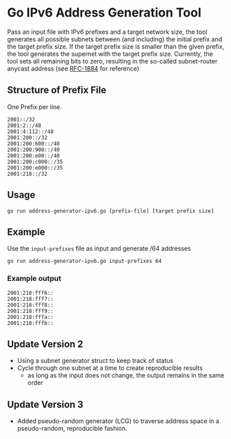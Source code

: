 # Go IPv6 Address Generation Tool
Pass an input file with IPv6 prefixes and a target network size, the tool generates all possible subnets between (and including) the initial prefix and the target prefix size.
If the target prefix size is smaller than the given prefix, the tool generates the supernet with the target prefix size.
Currently, the tool sets all remaining bits to zero, resulting in the so-called subnet-router anycast address (see [RFC-1884](https://datatracker.ietf.org/doc/html/rfc1884) for reference)

## Structure of Prefix File
One Prefix per line.
```
2001::/32
2001:2::/48
2001:4:112::/48
2001:200::/32
2001:200:600::/40
2001:200:900::/40
2001:200:e00::/40
2001:200:c000::/35
2001:200:e000::/35
2001:218::/32
```

## Usage
```
go run address-generator-ipv6.go [prefix-file] [target prefix size] 
```
## Example
Use the `input-prefixes` file as input and generate /64 addresses
```
go run address-generator-ipv6.go input-prefixes 64
```
### Example output
```
2001:218:fff6::
2001:218:fff7::
2001:218:fff8::
2001:218:fff9::
2001:218:fffa::
2001:218:fffb::
```

## Update Version 2
- Using a subnet generator struct to keep track of status
- Cycle through one subnet at a time to create reproducible results
    - as long as the input does not change, the output remains in the same order
## Update Version 3
- Added pseudo-random generator (LCG) to traverse address space in a pseudo-random, reproducible fashion.
